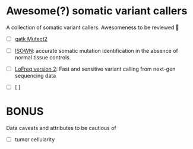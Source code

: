 # Awesome(?) somatic variant callers
A collection of somatic variant callers. Awesomeness to be reviewed 🧐

- [ ] [gatk Mutect2](https://gatkforums.broadinstitute.org/gatk/discussion/24057/how-to-call-somatic-mutations-using-gatk4-mutect2#latest)
- [ ] [ISOWN](https://github.com/ikalatskaya/ISOWN): accurate somatic mutation identification in the absence of normal tissue controls.
- [ ] [LoFreq version 2](https://csb5.github.io/lofreq/): Fast and sensitive variant calling from next-gen sequencing data
- [ ] [ ] 


# BONUS
Data caveats and attributes to be cautious of
- [ ] tumor cellularity 
